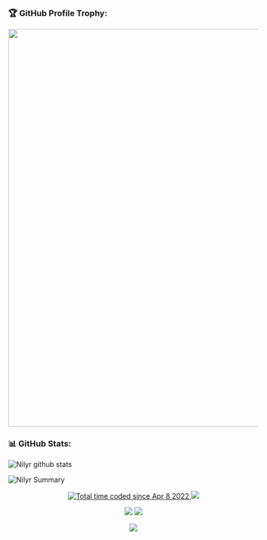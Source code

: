 ### 🏆 GitHub Profile Trophy:
<a href="https://github.com/ryo-ma/github-profile-trophy">
  <img width=800 src="https://github-profile-trophy.vercel.app/?username=nilyr&column=8&theme=discord&no-frame=true&no-bg=true"/>
</a>


### 📊 GitHub Stats:
![Nilyr github stats](https://github-readme-stats.vercel.app/api?username=nilyr&theme=radical&show_icons=true&count_private=true)

![Nilyr Summary](https://github-profile-summary-cards.vercel.app/api/cards/profile-details?username=nilyr&theme=solarized_dark)

<p align="center">
  <a href="https://github.com/nilyr">
    <img src="https://wakatime.com/badge/user/11acd54a-8c9e-44b7-950c-f6f68e4358fb.svg?style=for-the-badge" alt="Total time coded since Apr 8 2022" />
  </a>
  <a href="https://github.com/nilyr">
    <img src="https://enus3mxz1xe35k5.m.pipedream.net/">
  </a>
</p>

<p align="center">
  <a href="https://github.com/nilyr"><img src="https://github-readme-stats.vercel.app/api?username=nilyr&count_private=true&theme=transparent&show_icons=true&hide_border=true&icon_color=blue&text_color=ffffff&ring_color=5d96f0"></a>
  <a href="https://github.com/nilyr"><img src="https://github-readme-stats.vercel.app/api/top-langs/?username=nilyr&count_private=true&theme=transparent&show_icons=true&hide_border=true&icon_color=5d96f0&text_color=ffffff&layout=compact"></a>
</p>

<p align="center">
  <a href="https://github.com/nilyr"><img src="https://github-profile-summary-cards.vercel.app/api/cards/profile-details?username=nilyr&theme=solarized_dark"></a>
</p>
